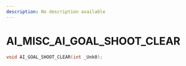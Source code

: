 ```yaml
---
description: No description available 
---
```


# AI_MISC\_AI_GOAL_SHOOT_CLEAR

```cpp
void AI_GOAL_SHOOT_CLEAR(int _Unk0);
```